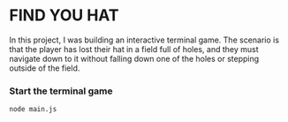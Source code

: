 # FIND YOU HAT

In this project, I was building an interactive terminal game. The scenario is that the player has lost their hat in a field full of holes, and they must navigate down to it without falling down one of the holes or stepping outside of the field.

### Start the terminal game 
```
node main.js
```
